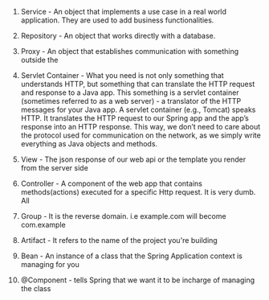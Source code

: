 1. Service - An object that implements a use case in a real world application. They are used to add business functionalities.

2. Repository - An object that works directly with a database.

3. Proxy - An object that establishes communication with something outside the 

4. Servlet Container - What you need is not only something that understands HTTP, but something that can translate the HTTP request and response to a Java app. This something is a servlet container (sometimes referred to as a web server) - a translator of the HTTP messages for your Java app. A servlet container (e.g., Tomcat) speaks HTTP. It translates the HTTP request to our Spring app and the app’s response into an HTTP response. This way, we don’t need to care about the protocol used for communication on the network, as we simply write everything as Java objects and methods.

5. View - The json response of our web api or the template you render from the server side

6. Controller - A component of the web app that contains methods(actions) executed for a specific Http request. It is very dumb. All

7. Group - It is the reverse domain. i.e example.com will become com.example

8. Artifact - It refers to the name of the project you're building

9. Bean - An instance of a class that the Spring Application context is managing for you

10. @Component - tells Spring that we want it to be incharge of managing the class